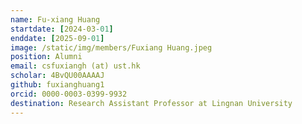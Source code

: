 ```yaml
---
name: Fu-xiang Huang
startdate: [2024-03-01]
enddate: [2025-09-01]
image: /static/img/members/Fuxiang Huang.jpeg
position: Alumni
email: csfuxiangh (at) ust.hk
scholar: 4BvQU00AAAAJ
github: fuxianghuang1
orcid: 0000-0003-0399-9932
destination: Research Assistant Professor at Lingnan University
---
```

